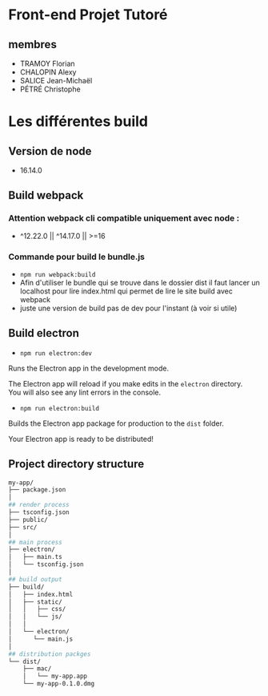 # Front-end Projet Tutoré  

## membres
- TRAMOY Florian
- CHALOPIN Alexy  
- SALICE Jean-Michaël 
- PÉTRÉ Christophe
  

# Les différentes build

## Version de node 
- 16.14.0  


## Build webpack 

### Attention webpack cli compatible uniquement avec node : 
- ^12.22.0 || ^14.17.0 || >=16

### Commande pour build le bundle.js 
 
- `npm run webpack:build`
- Afin d'utiliser le bundle qui se trouve dans le dossier dist il faut lancer un localhost pour lire index.html qui permet de lire le site build avec webpack
- juste une version de build pas de dev pour l'instant (à voir si utile)
 

## Build electron 

- `npm run electron:dev`

Runs the Electron app in the development mode.

The Electron app will reload if you make edits in the `electron` directory.<br>
You will also see any lint errors in the console.

- `npm run electron:build`

Builds the Electron app package for production to the `dist` folder.

Your Electron app is ready to be distributed!

## Project directory structure

```bash
my-app/
├── package.json
│
## render process
├── tsconfig.json
├── public/
├── src/
│
## main process
├── electron/
│   ├── main.ts
│   └── tsconfig.json
│
## build output
├── build/
│   ├── index.html
│   ├── static/
│   │   ├── css/
│   │   └── js/
│   │
│   └── electron/
│      └── main.js
│
## distribution packges
└── dist/
    ├── mac/
    │   └── my-app.app
    └── my-app-0.1.0.dmg
```
  